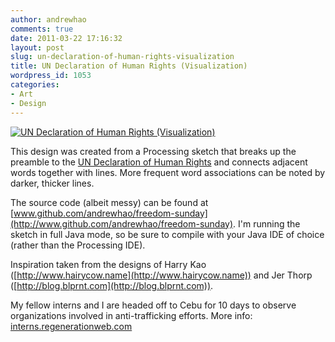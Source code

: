 ```yaml
---
author: andrewhao
comments: true
date: 2011-03-22 17:16:32
layout: post
slug: un-declaration-of-human-rights-visualization
title: UN Declaration of Human Rights (Visualization)
wordpress_id: 1053
categories:
- Art
- Design
---
```


[![UN Declaration of Human Rights (Visualization)](http://farm6.static.flickr.com/5186/5548186559_70e047238c.jpg)](http://www.flickr.com/photos/andrewhao/5548186559/)

This design was created from a Processing sketch that breaks up the preamble to the [UN Declaration of Human Rights](http://www.un.org/en/documents/udhr/index.shtml) and connects adjacent words together with lines. More frequent word associations can be noted by darker, thicker lines.

The source code (albeit messy) can be found at [www.github.com/andrewhao/freedom-sunday](http://www.github.com/andrewhao/freedom-sunday). I'm running the sketch in full Java mode, so be sure to compile with your Java IDE of choice (rather than the Processing IDE).

Inspiration taken from the designs of Harry Kao ([http://www.hairycow.name](http://www.hairycow.name)) and Jer Thorp ([http://blog.blprnt.com](http://blog.blprnt.com)).

My fellow interns and I are headed off to Cebu for 10 days to observe organizations involved in anti-trafficking efforts. More info: [interns.regenerationweb.com](http://interns.regenerationweb.com)
